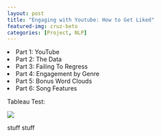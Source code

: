 ```yaml
---
layout: post
title: "Engaging with Youtube: How to Get Liked"
featured-img: cruz-beto
categories: [Project, NLP]
---
```



<li>Part 1: YouTube</li>
<li>Part 2: The Data</li>
<li>Part 3: Failing To Regress</li>
<li>Part 4: Engagement by Genre</li>
<li>Part 5: Bonus Word Clouds</li>
<li>Part 6: Song Features</li>

Tableau Test:
<div class='tableauPlaceholder' id='viz1540102973358' style='position: relative'><noscript><a href='#'><img alt=' ' src='https:&#47;&#47;public.tableau.com&#47;static&#47;images&#47;En&#47;EngagmentAnalysisv3&#47;EngagementbyMeasure&#47;1_rss.png' style='border: none' /></a></noscript><object class='tableauViz'  style='display:none;'><param name='host_url' value='https%3A%2F%2Fpublic.tableau.com%2F' /> <param name='embed_code_version' value='3' /> <param name='site_root' value='' /><param name='name' value='EngagmentAnalysisv3&#47;EngagementbyMeasure' /><param name='tabs' value='no' /><param name='toolbar' value='yes' /><param name='static_image' value='https:&#47;&#47;public.tableau.com&#47;static&#47;images&#47;En&#47;EngagmentAnalysisv3&#47;EngagementbyMeasure&#47;1.png' /> <param name='animate_transition' value='yes' /><param name='display_static_image' value='yes' /><param name='display_spinner' value='yes' /><param name='display_overlay' value='yes' /><param name='display_count' value='yes' /></object></div>                <script type='text/javascript'>                    var divElement = document.getElementById('viz1540102973358');                    var vizElement = divElement.getElementsByTagName('object')[0];                    vizElement.style.width='100%';vizElement.style.height=(divElement.offsetWidth*0.75)+'px';                    var scriptElement = document.createElement('script');                    scriptElement.src = 'https://public.tableau.com/javascripts/api/viz_v1.js';                    vizElement.parentNode.insertBefore(scriptElement, vizElement);                </script>

stuff
stuff
